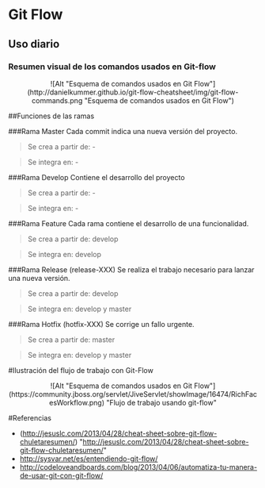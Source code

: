 # Git Flow
## Uso diario

### Resumen visual de los comandos usados en Git-flow
<center>![Alt "Esquema de comandos usados en Git Flow"](http://danielkummer.github.io/git-flow-cheatsheet/img/git-flow-commands.png "Esquema de comandos usados en Git Flow")</center>


##Funciones de las ramas

###Rama Master
Cada commit indica una nueva versión del proyecto.

>Se crea a partir de: -

>Se integra en: -

###Rama Develop
Contiene el desarrollo del proyecto

>Se crea a partir de: -

>Se integra en: -

###Rama Feature
Cada rama contiene el desarrollo de una funcionalidad.

>Se crea a partir de: develop

>Se integra en: develop

###Rama Release (release-XXX)
Se realiza el trabajo necesario para lanzar una nueva versión.

>Se crea a partir de: develop

>Se integra en: develop y master

###Rama Hotfix (hotfix-XXX)
Se corrige un fallo urgente.

>Se crea a partir de: master

>Se integra en: develop y master

#Ilustración del flujo de trabajo con Git-Flow
<center>![Alt "Esquema de comandos usados en Git Flow"] (https://community.jboss.org/servlet/JiveServlet/showImage/16474/RichFacesWorkflow.png) "Flujo de trabajo usando git-flow"</center>

#Referencias
  * (http://jesuslc.com/2013/04/28/cheat-sheet-sobre-git-flow-chuletaresumen/) "http://jesuslc.com/2013/04/28/cheat-sheet-sobre-git-flow-chuletaresumen/"
  * http://sysvar.net/es/entendiendo-git-flow/
  * http://codeloveandboards.com/blog/2013/04/06/automatiza-tu-manera-de-usar-git-con-git-flow/

